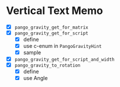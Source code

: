 Vertical Text Memo
==================

* [x] `pango_gravity_get_for_matrix`
* [x] `pango_gravity_get_for_script`
	- [x] define
	- [x] use c-enum in `PangoGravityHint`
	- [x] sample
* [x] `pango_gravity_get_for_script_and_width`
* [x] `pango_gravity_to_rotation`
	- [x] define
	- [x] use Angle
